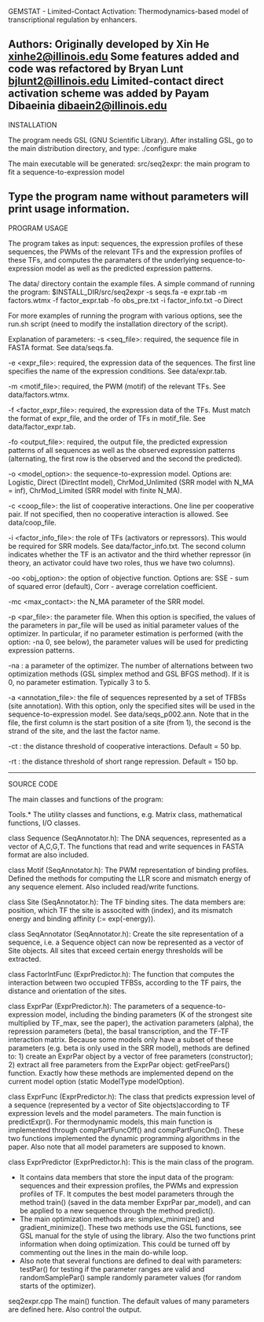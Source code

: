 GEMSTAT - Limited-Contact Activation: Thermodynamics-based model of transcriptional regulation by enhancers.

Authors:
Originally developed by Xin He <xinhe2@illinois.edu>
Some features added and code was refactored by Bryan Lunt <bjlunt2@illinois.edu>
Limited-contact direct activation scheme was added by Payam Dibaeinia <dibaein2@illinois.edu>
--------------------------------------------------------------------------
INSTALLATION

The program needs GSL (GNU Scientific Library). After installing GSL, go to the main distribution directory, and type:
./configure
make

The main executable will be generated:
src/seq2expr: the main program to fit a sequence-to-expression model

Type the program name without parameters will print usage information.
--------------------------------------------------------------------------
PROGRAM USAGE

The program takes as input: sequences, the expression profiles of these sequences, the PWMs of the relevant TFs and the expression profiles of these TFs, and computes the paramaters of the underlying sequence-to-expression model as well as the predicted expression patterns.

The data/ directory contain the example files. A simple command of running the program:
$INSTALL_DIR/src/seq2expr -s seqs.fa -e expr.tab -m factors.wtmx -f factor_expr.tab -fo obs_pre.txt -i factor_info.txt -o Direct

For more examples of running the program with various options, see the run.sh script (need to modify the installation directory of the script).

Explanation of parameters:
-s <seq_file>: required, the sequence file in FASTA format. See data/seqs.fa.

-e <expr_file>: required, the expression data of the sequences. The first line specifies the name of the expression conditions. See data/expr.tab.

-m <motif_file>: required, the PWM (motif) of the relevant TFs. See data/factors.wtmx.

-f <factor_expr_file>: required, the expression data of the TFs. Must match the format of expr_file, and the order of TFs in motif_file. See data/factor_expr.tab.

-fo <output_file>: required, the output file, the predicted expression patterns of all sequences as well as the observed expression patterns (alternating, the first row is the observed and the second the predicted).

-o <model_option>: the sequence-to-expression model. Options are: Logistic, Direct (DirectInt model), ChrMod_Unlimited (SRR model with N_MA = inf), ChrMod_Limited (SRR model with finite N_MA).

-c <coop_file>: the list of cooperative interactions. One line per cooperative pair. If not specified, then no cooperative interaction is allowed. See data/coop_file.

-i <factor_info_file>: the role of TFs (activators or repressors). This would be required for SRR models. See data/factor_info.txt. The second column indicates whether the TF is an activator and the third whether repressor (in theory, an activator could have two roles, thus we have two columns).

-oo <obj_option>: the option of objective function. Options are: SSE - sum of squared error (default), Corr - average correlation coefficient.

-mc <max_contact>: the N_MA parameter of the SRR model.

-p <par_file>: the parameter file. When this option is specified, the values of the parameters in par_file will be used as initial parameter values of the optimizer. In particular, if no parameter estimation is performed (with the option: -na 0, see below), the parameter values will be used for predicting expression patterns.

-na <nAlternations>: a parameter of the optimizer. The number of alternations between two optimization methods (GSL simplex method and GSL BFGS method). If it is 0, no parameter estimation. Typically 3 to 5.

-a <annotation_file>: the file of sequences represented by a set of TFBSs (site annotation). With this option, only the specified sites will be used in the sequence-to-expression model. See data/seqs_p002.ann. Note that in the file, the first column is the start position of a site (from 1), the second is the strand of the site, and the last the factor name.

-ct <coopDistThr>: the distance threshold of cooperative interactions. Default = 50 bp.

-rt <repressionDistThr>: the distance threshold of short range repression. Default = 150 bp.

--------------------------------------------------------------------------
SOURCE CODE

The main classes and functions of the program:

Tools.*
The utility classes and functions, e.g. Matrix class, mathematical functions, I/O classes.

class Sequence (SeqAnnotator.h):
The DNA sequences, represented as a vector of A,C,G,T. The functions that read and write sequences in FASTA format are also included.

class Motif (SeqAnnotator.h):
The PWM representation of binding profiles. Defined the methods for computing the LLR score and mismatch energy of any sequence element. Also included read/write functions.

class Site (SeqAnnotator.h):
The TF binding sites. The data members are: position, which TF the site is associted with (index), and its mismatch energy and binding affinity (:= exp(-energy)).

class SeqAnnotator (SeqAnnotator.h):
Create the site representation of a sequence, i.e. a Sequence object can now be represented as a vector of Site objects. All sites that exceed certain energy thresholds will be extracted.

class FactorIntFunc (ExprPredictor.h):
The function that computes the interaction between two occupied TFBSs, according to the TF pairs, the distance and orientation of the sites.

class ExprPar (ExprPredictor.h):
The parameters of a sequence-to-expression model, including the binding parameters (K of the strongest site multiplied by TF_max, see the paper), the activation parameters (alpha), the repression parameters (beta), the basal transcription, and the TF-TF interaction matrix. Because some models only have a subset of these parameters (e.g. beta is only used in the SRR model),  methods are defined to: 1) create an ExprPar object by a vector of free parameters (constructor); 2) extract all free parameters from the ExprPar object: getFreePars() function. Exactly how these methods are implemented depend on the current model option (static ModelType modelOption).

class ExprFunc (ExprPredictor.h):
The class that predicts expression level of a sequence (represented by a vector of Site objects)according to TF expression levels and the model parameters. The main function is predictExpr(). For thermodynamic models, this main function is implemented through compPartFuncOff() and compPartFuncOn(). These two functions implemented the dynamic programming algorithms in the paper. Also note that all model parameters are supposed to known.

class ExprPredictor (ExprPredictor.h):
This is the main class of the program.
* It contains data members that store the input data of the program: sequences and their expression profiles, the PWMs and expression profiles of TF. It computes the best model parameters through the method train() (saved in the data member ExprPar par_model), and can be applied to a new sequence through the method predict().
* The main optimization methods are: simplex_minimize() and gradient_minimize(). These two methods use the GSL functions, see GSL manual for the style of using the library. Also the two functions print information when doing optimization. This could be turned off by commenting out the lines in the main do-while loop.
* Also note that several functions are defined to deal with parameters: testPar() for testing if the parameter ranges are valid and randomSamplePar() sample randomly parameter values (for random starts of the optimizer).

seq2expr.cpp
The main() function. The default values of many parameters are defined here. Also control the output.
